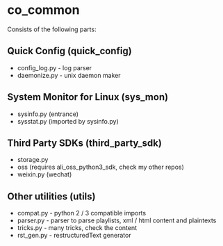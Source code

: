 # co_common

Consists of the following parts:

## Quick Config (quick_config)
* config_log.py - log parser
* daemonize.py - unix daemon maker

## System Monitor for Linux (sys_mon)
* sysinfo.py (entrance)
* sysstat.py (imported by sysinfo.py)

## Third Party SDKs (third_party_sdk)
* storage.py
*   oss (requires ali_oss_python3_sdk, check my other repos)
* weixin.py (wechat)

## Other utilities (utils)
* compat.py - python 2 / 3 compatible imports
* parser.py - parser to parse playlists, xml / html content and plaintexts
* tricks.py - many tricks, check the content
* rst_gen.py - restructuredText generator
